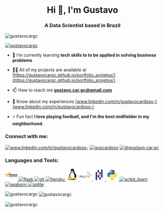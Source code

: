 <h1 align="center">Hi 👋, I'm Gustavo</h1>
<h3 align="center">A Data Scientist based in Brazil</h3>

<p align="left"> <img src="https://komarev.com/ghpvc/?username=gustavocargc&label=Profile%20views&color=0e75b6&style=flat" alt="gustavocargc" /> </p>

<p align="left"> <a href="https://github.com/ryo-ma/github-profile-trophy"><img src="https://github-profile-trophy.vercel.app/?username=gustavocargc" alt="gustavocargc" /></a> </p>

- 🌱 I’m currently learning **tech skills to to be applied in solving business problems**

- 👨‍💻 All of my projects are available at [https://gustavocargc.github.io/portfolio_projetos/](https://gustavocargc.github.io/portfolio_projetos/)

- 📫 How to reach me **gustavo.car.gc@gmail.com**

- 📄 Know about my experiences [www.linkedin.com/in/gustavocardoso-](www.linkedin.com/in/gustavocardoso-)

- ⚡ Fun fact **I love playing football, and I'm the best midfielder in my neighborhood.**

<h3 align="left">Connect with me:</h3>
<p align="left">
<a href="https://linkedin.com/in/www.linkedin.com/in/gustavocardoso-" target="blank"><img align="center" src="https://raw.githubusercontent.com/rahuldkjain/github-profile-readme-generator/master/src/images/icons/Social/linked-in-alt.svg" alt="www.linkedin.com/in/gustavocardoso-" height="30" width="40" /></a>
<a href="https://kaggle.com/guscardoso" target="blank"><img align="center" src="https://raw.githubusercontent.com/rahuldkjain/github-profile-readme-generator/master/src/images/icons/Social/kaggle.svg" alt="guscardoso" height="30" width="40" /></a>
<a href="https://medium.com/@gustavo.car.gc" target="blank"><img align="center" src="https://raw.githubusercontent.com/rahuldkjain/github-profile-readme-generator/master/src/images/icons/Social/medium.svg" alt="@gustavo.car.gc" height="30" width="40" /></a>
</p>

<h3 align="left">Languages and Tools:</h3>
<p align="left"> <a href="https://aws.amazon.com" target="_blank" rel="noreferrer"> <img src="https://raw.githubusercontent.com/devicons/devicon/master/icons/amazonwebservices/amazonwebservices-original-wordmark.svg" alt="aws" width="40" height="40"/> </a> <a href="https://flask.palletsprojects.com/" target="_blank" rel="noreferrer"> <img src="https://www.vectorlogo.zone/logos/pocoo_flask/pocoo_flask-icon.svg" alt="flask" width="40" height="40"/> </a> <a href="https://git-scm.com/" target="_blank" rel="noreferrer"> <img src="https://www.vectorlogo.zone/logos/git-scm/git-scm-icon.svg" alt="git" width="40" height="40"/> </a> <a href="https://heroku.com" target="_blank" rel="noreferrer"> <img src="https://www.vectorlogo.zone/logos/heroku/heroku-icon.svg" alt="heroku" width="40" height="40"/> </a> <a href="https://www.linux.org/" target="_blank" rel="noreferrer"> <img src="https://raw.githubusercontent.com/devicons/devicon/master/icons/linux/linux-original.svg" alt="linux" width="40" height="40"/> </a> <a href="https://www.mysql.com/" target="_blank" rel="noreferrer"> <img src="https://raw.githubusercontent.com/devicons/devicon/master/icons/mysql/mysql-original-wordmark.svg" alt="mysql" width="40" height="40"/> </a> <a href="https://pandas.pydata.org/" target="_blank" rel="noreferrer"> <img src="https://raw.githubusercontent.com/devicons/devicon/2ae2a900d2f041da66e950e4d48052658d850630/icons/pandas/pandas-original.svg" alt="pandas" width="40" height="40"/> </a> <a href="https://www.python.org" target="_blank" rel="noreferrer"> <img src="https://raw.githubusercontent.com/devicons/devicon/master/icons/python/python-original.svg" alt="python" width="40" height="40"/> </a> <a href="https://scikit-learn.org/" target="_blank" rel="noreferrer"> <img src="https://upload.wikimedia.org/wikipedia/commons/0/05/Scikit_learn_logo_small.svg" alt="scikit_learn" width="40" height="40"/> </a> <a href="https://seaborn.pydata.org/" target="_blank" rel="noreferrer"> <img src="https://seaborn.pydata.org/_images/logo-mark-lightbg.svg" alt="seaborn" width="40" height="40"/> </a> <a href="https://www.sqlite.org/" target="_blank" rel="noreferrer"> <img src="https://www.vectorlogo.zone/logos/sqlite/sqlite-icon.svg" alt="sqlite" width="40" height="40"/> </a> </p>

<p><img align="left" src="https://github-readme-stats.vercel.app/api/top-langs?username=gustavocargc&show_icons=true&locale=en&layout=compact" alt="gustavocargc" /></p>

<p>&nbsp;<img align="center" src="https://github-readme-stats.vercel.app/api?username=gustavocargc&show_icons=true&locale=en" alt="gustavocargc" /></p>

<p><img align="center" src="https://github-readme-streak-stats.herokuapp.com/?user=gustavocargc&" alt="gustavocargc" /></p>



<!--
**gustavocargc/gustavocargc** is a ✨ _special_ ✨ repository because its `README.md` (this file) appears on your GitHub profile.

Here are some ideas to get you started:

- 🔭 I’m currently working on ...
- 🌱 I’m currently learning ...
- 👯 I’m looking to collaborate on ...
- 🤔 I’m looking for help with ...
- 💬 Ask me about ...
- 📫 How to reach me: ...
- 😄 Pronouns: ...
- ⚡ Fun fact: ...
-->
